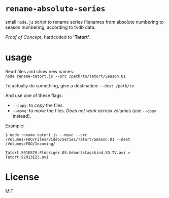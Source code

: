 # `rename-absolute-series`

small `node.js` script to rename series filenames
from absolute numbering to season numbering, 
according to tvdb data.

*Proof of Concept*, hardcoded to **'Tatort'**.

# usage

Read files and show new names:  
`node rename-tatort.js --src /path/to/Tatort/Season.01`

To actually do something, give a destination:
`--dest /path/to`

And use one of these flags:
- `--copy`: to *copy* the files.
- `--move`: to *move* the files. *Does not work across volumes* (use `--copy` instead).

Example:

```shell
$ node rename-tatort.js --move --src /Volumes/FOO/Files/Video/Series/Tatort/Season.01 --dest /Volumes/FOO/Incoming/

Tatort.S01E879.Flückiger.05.Geburtstagskind.SD.TV.avi > Tatort.S2013E23.avi
```

# License

MIT